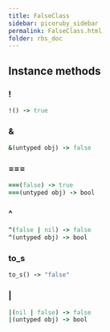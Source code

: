 ```yaml
---
title: FalseClass
sidebar: picoruby_sidebar
permalink: FalseClass.html
folder: rbs_doc
---
```

## Instance methods
### !

```ruby
!() -> true
```
### &

```ruby
&(untyped obj) -> false
```
### ===

```ruby
===(false) -> true
===(untyped obj) -> bool
```
### ^

```ruby
^(false | nil) -> false
^(untyped obj) -> bool
```
### to_s

```ruby
to_s() -> "false"
```
### |

```ruby
|(nil | false) -> false
|(untyped obj) -> bool
```

